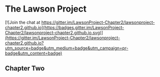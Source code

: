 # The Lawson Project

[![Join the chat at https://gitter.im/LawsonProject-Chapter2/lawsonproject-chapter2.github.io](https://badges.gitter.im/LawsonProject-Chapter2/lawsonproject-chapter2.github.io.svg)](https://gitter.im/LawsonProject-Chapter2/lawsonproject-chapter2.github.io?utm_source=badge&utm_medium=badge&utm_campaign=pr-badge&utm_content=badge)

## Chapter Two



